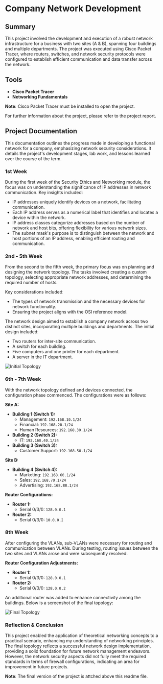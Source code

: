 # Company Network Development

## Summary
This project involved the development and execution of a robust network infrastructure for a business with two sites (A & B), spanning four buildings and multiple departments. The project was executed using Cisco Packet Tracer, where routers, switches, and network security protocols were configured to establish efficient communication and data transfer across the network.

## Tools
- **Cisco Packet Tracer**
- **Networking Fundamentals**

**Note:** Cisco Packet Tracer must be installed to open the project.

For further information about the project, please refer to the project report.

## Project Documentation

This documentation outlines the progress made in developing a functional network for a company, emphasizing network security considerations. It details the project's development stages, lab work, and lessons learned over the course of the term.

### 1st Week
During the first week of the Security Ethics and Networking module, the focus was on understanding the significance of IP addresses in network communication. Key insights included:

- IP addresses uniquely identify devices on a network, facilitating communication.
- Each IP address serves as a numerical label that identifies and locates a device within the network.
- IP address classes categorize addresses based on the number of network and host bits, offering flexibility for various network sizes.
- The subnet mask's purpose is to distinguish between the network and host portions of an IP address, enabling efficient routing and communication.

### 2nd - 5th Week
From the second to the fifth week, the primary focus was on planning and designing the network topology. The tasks involved creating a custom topology, selecting appropriate network addresses, and determining the required number of hosts.

Key considerations included:
- The types of network transmission and the necessary devices for network functionality.
- Ensuring the project aligns with the OSI reference model.

The network design aimed to establish a company network across two distinct sites, incorporating multiple buildings and departments. The initial design included:
- Two routers for inter-site communication.
- A switch for each building.
- Five computers and one printer for each department.
- A server in the IT department.

![Initial Topology](https://github.com/user-attachments/assets/ab0fa53b-8695-49a8-b5e3-ad88ccc53361)

### 6th - 7th Week
With the network topology defined and devices connected, the configuration phase commenced. The configurations were as follows:

**Site A:**
- **Building 1 (Switch 1):**
  - Management: `192.168.10.1/24`
  - Financial: `192.168.20.1/24`
  - Human Resources: `192.168.30.1/24`
- **Building 2 (Switch 2):**
  - IT: `192.168.40.1/24`
- **Building 3 (Switch 3):**
  - Customer Support: `192.168.50.1/24`

**Site B:**
- **Building 4 (Switch 4):**
  - Marketing: `192.168.60.1/24`
  - Sales: `192.168.70.1/24`
  - Advertising: `192.168.80.1/24`

**Router Configurations:**
- **Router 1:**
  - Serial 0/3/0: `128.0.0.1`
- **Router 2:**
  - Serial 0/3/0: `10.0.0.2`

### 8th Week
After configuring the VLANs, sub-VLANs were necessary for routing and communication between VLANs. During testing, routing issues between the two sites and VLANs arose and were subsequently resolved.

**Router Configuration Adjustments:**
- **Router 1:**
  - Serial 0/3/0: `128.0.0.1`
- **Router 2:**
  - Serial 0/3/0: `128.0.0.2`

An additional router was added to enhance connectivity among the buildings. Below is a screenshot of the final topology:

![Final Topology](https://github.com/user-attachments/assets/a6fef4ee-3867-41e1-8b60-1fdcef62a8b8)

### Reflection & Conclusion
This project enabled the application of theoretical networking concepts to a practical scenario, enhancing my understanding of networking principles. The final topology reflects a successful network design implementation, providing a solid foundation for future network management endeavors. However, the network security aspects did not fully meet the required standards in terms of firewall configurations, indicating an area for improvement in future projects.

**Note:** The final version of the project is attched above this readme file.
